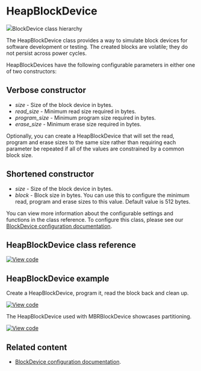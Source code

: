 # HeapBlockDevice

<span class="images">![](http://os.mbed.com/docs/development/mbed-os-api-doxy/classmbed_1_1_heap_block_device.png)<span>BlockDevice class hierarchy</span></span>

The HeapBlockDevice class provides a way to simulate block devices for software development or testing. The created blocks are volatile; they do not persist across power cycles.

HeapBlockDevices have the following configurable parameters in either one of two constructors:

## Verbose constructor

  - _size_ - Size of the block device in bytes.
  - _read_size_ - Minimum read size required in bytes.
  - _program_size_ - Minimum program size required in bytes.
  - _erase_size_ - Minimum erase size required in bytes.

Optionally, you can create a HeapBlockDevice that will set the read, program and erase sizes to the same size rather than requiring each parameter be repeated if all of the values are constrained by a common block size.

## Shortened constructor

  - _size_ - Size of the block device in bytes.
  - _block_ - Block size in bytes. You can use this to configure the minimum read, program and erase sizes to this value. Default value is 512 bytes.

You can view more information about the configurable settings and functions in the class reference. To configure this class, please see our [BlockDevice configuration documentation](../apis/data-options-and-config.html).

## HeapBlockDevice class reference

[![View code](https://www.mbed.com/embed/?type=library)](http://os.mbed.com/docs/development/mbed-os-api-doxy/classmbed_1_1_heap_block_device.html)

## HeapBlockDevice example

Create a HeapBlockDevice, program it, read the block back and clean up.

[![View code](https://www.mbed.com/embed/?url=https://github.com/ARMmbed/mbed-os-snippet-HeapBlockDevice_ex_1/tree/v6.6)](https://github.com/ARMmbed/mbed-os-snippet-HeapBlockDevice_ex_1/blob/v6.6/main.cpp)

The HeapBlockDevice used with MBRBlockDevice showcases partitioning.

[![View code](https://www.mbed.com/embed/?url=https://github.com/ARMmbed/mbed-os-snippet-MBRBlockDevice_ex_1/tree/v6.6)](https://github.com/ARMmbed/mbed-os-snippet-MBRBlockDevice_ex_1/blob/v6.6/main.cpp)

## Related content

- [BlockDevice configuration documentation](../apis/data-options-and-config.html).
